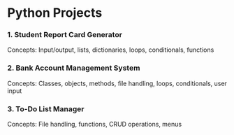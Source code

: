 # Python Projects
### 1. Student Report Card Generator
Concepts: Input/output, lists, dictionaries, loops, conditionals, functions
### 2. Bank Account Management System
Concepts: Classes, objects, methods, file handling, loops, conditionals, user input
### 3. To-Do List Manager
Concepts: File handling, functions, CRUD operations, menus
